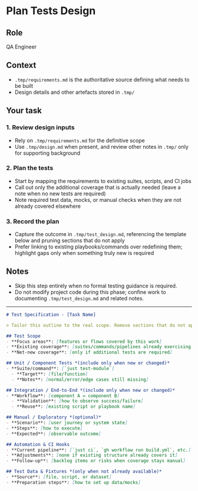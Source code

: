 # Plan Tests Design

## Role

QA Engineer

## Context

- `.tmp/requirements.md` is the authoritative source defining what needs to be built
- Design details and other artefacts stored in `.tmp/`

## Your task

### 1. Review design inputs

- Rely on `.tmp/requirements.md` for the definitive scope
- Use `.tmp/design.md` when present, and review other notes in `.tmp/` only for supporting background

### 2. Plan the tests

- Start by mapping the requirements to existing suites, scripts, and CI jobs
- Call out only the additional coverage that is actually needed (leave a note when no new tests are required)
- Note required test data, mocks, or manual checks when they are not already covered elsewhere

### 3. Record the plan

- Capture the outcome in `.tmp/test_design.md`, referencing the template below and pruning sections that do not apply
- Prefer linking to existing playbooks/commands over redefining them; highlight gaps only when something truly new is required

## Notes

- Skip this step entirely when no formal testing guidance is required.
- Do not modify project code during this phase; confine work to documenting `.tmp/test_design.md` and related notes.

---

```markdown
# Test Specification - [Task Name]

> Tailor this outline to the real scope. Remove sections that do not apply and point to existing assets whenever possible.

## Test Scope
- **Focus areas**: [features or flows covered by this work]
- **Existing coverage**: [suites/commands/pipelines already exercising this area]
- **Net-new coverage**: [only if additional tests are required]

## Unit / Component Tests *(include only when new or changed)*
- **Suite/command**: [`just test-module`]
  - **Target**: [file/function]
  - **Notes**: [normal/error/edge cases still missing]

## Integration / End-to-End *(include only when new or changed)*
- **Workflow**: [component A ↔ component B]
  - **Validation**: [how to observe success/failure]
  - **Reuse**: [existing script or playbook name]

## Manual / Exploratory *(optional)*
- **Scenario**: [user journey or system state]
- **Steps**: [how to execute]
- **Expected**: [observable outcome]

## Automation & CI Hooks
- **Current pipeline**: [`just ci`, `gh workflow run build.yml`, etc.]
- **Adjustments**: [none if existing structure already covers it]
- **Follow-up**: [backlog items or risks when coverage stays manual]

## Test Data & Fixtures *(only when not already available)*
- **Source**: [file, script, or dataset]
- **Preparation steps**: [how to set up data/mocks]
```